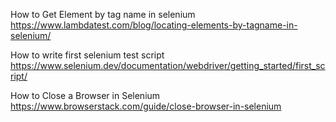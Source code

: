 How to Get Element by tag name in selenium 
https://www.lambdatest.com/blog/locating-elements-by-tagname-in-selenium/

How to write first selenium test script
https://www.selenium.dev/documentation/webdriver/getting_started/first_script/

How to Close a Browser in Selenium
https://www.browserstack.com/guide/close-browser-in-selenium
